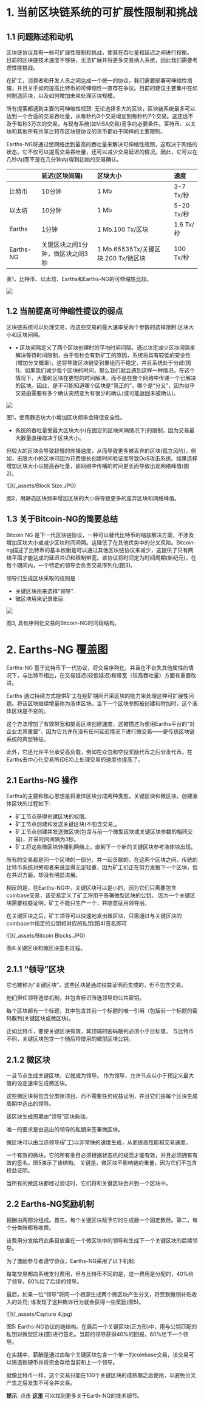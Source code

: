# **1. 当前区块链系统的可扩展性限制和挑战** 

## **1.1 问题陈述和动机** 

区块链协议具有一些可扩展性限制和挑战，使其在吞吐量和延迟之间进行权衡。 目前的区块链技术速度不够快，无法扩展并将更多交易纳入系统，因此我们需要考虑性能挑战。

在矿工，消费者和开发人员之间达成一个统一的协议，我们需要部署可伸缩性措施，并且关于如何提高比特币的可伸缩性一直存在争议。目前的建议主要集中在如何制造区块，以及如何增加未来处理区块规模。

所有提案都遇到主要的可伸缩性瓶颈:
无论选择多大的区块，区块链系统最多可以达到一个合适的交易吞吐量，从每秒约3个交易增加到每秒约7个交易。这还远不及于每秒3万次的交易，与现有系统(如VISA交易)竞争的必要条件。莱特币、以太坊和其他所有共享比特币区块链协议的货币都处于同样的主要限制。


Earths-NG将通过使网络达到最高的吞吐量来解决可伸缩性瓶颈，这取决于网络的状态。它不仅可以提高交易吞吐量，还可以减少交易延迟的情况。因此，它可以在几秒内\(而不是在几分钟内\)得到初始的交易确认。

|  | 延迟\(区块间隔\) | 区块大小 | 速度 |
| :--- | :--- | :--- | :--- |
| 比特币 | 10分钟 | 1 Mb | 3-7 Tx/秒 |
| 以太坊 | 10分钟 | 1 Mb | 5-20 Tx/秒 |
| Earths | 1分钟 | 1 Mb.100 Tx/区块 | 1.6 Tx/秒 |
| Earths-NG | 关键区块之间1分钟，微区块之间3秒 | 1 Mb.65535Tx/关键区块.200 Tx/微区块 | 100 Tx/秒 |

表1，比特币、以太坊、Earths和Earths-NG的可伸缩性比较。

![](/_assets/earths_dex_ng.jpg)

## **1.2 当前提高可伸缩性提议的弱点** 

区块链系统可以处理交易，而这些交易的最大速率受两个参数的选择限制:区块大小和区块间隔。

* •	区块间隔定义了两个区块创建时的平均时间间隔。通过决定减少区块间隔来解决等待时间限制，由于每秒会有新矿工的原因，系统将具有较低的安全性\(增加分叉概率\)，这将导致区块链受到重组而不稳定，并且系统处于分歧\(图1\)。如果我们减少每个区块的时间，那么我们就会遇到这样一种情况，在这个情况下，大量的区块在更短的时间解决，而不是在整个网络中传递一个已解决的区块。因此，是不可能知道哪个区块是“真正的”，哪个是“分叉”，因为似乎交易由需要有多个确认突然变为有很少的确认\(或可能返回未被确认\)。

![](/_assets/BlockInterval.PNG)

图1，使用静态块大小增加区块频率会降低安全性。

* 系统的吞吐量受最大区块大小\(在固定的区块间隔情况下\)的限制，因为交易最大数量直接取决于区块大小。

但较大的区块会导致较慢的传播速度，从而导致更多被丢弃的区块\(孤立风险\)。例如，无限大小的区块可因为花费很长创建时间验证而导致DoS攻击系统。如果选择增加区块大小以提高吞吐量，那网络中传播的时间更长而导致出现网络峰值\(图2\)。

![](/_assets/Block Size.JPG)

图2，用静态区块频率增加区块的大小将导致更多的废弃区块和网络峰值。

## **1.3 关于Bitcoin-NG的简要总结** 

Bitcoin NG 是下一代区块链协议，一种可以替代比特币的缩放解决方案，不涉及增加区块大小或减少区块时间间隔。这降低了在其他优势中的分叉风险。Bitcoin- ng描述了比特币的基本权衡是可以通过其他区块链协议来减少，这提供了只有网络平面才能达成的延迟共识和限制带宽。该协议将时间定为时间周期\(新纪元\)。在每个期间内，一个特定的领导会负责交易序列化\(图3\)。

领导们生成区块采取的规则是：

* 关键区块用来选择“领导”.
* 微区块用来记录账目.

![](/_assets/Serialization.JPG)

图3, 具有序列化交易的Bitcoin-NG时间段结构。

# **2. Earths-NG 覆盖图** 

Earths-NG 基于比特币下一代协议，将交易序列化，并且在不丧失其他属性的情况下，与比特币相比，在交易延迟\(较低延迟\)和带宽（较高吞吐量）方面有重要改进。

Earths 通过持续方式提供矿工在挖矿期间开采区块的能力来处理这种可扩展性问题。将该区块继续增量称为液体区块。当下一个区块参照被创建和附加时，这个液体区块是不变的。

这个方法增加了有效带宽和提高区块创建速度，这被描述为使用Earths平台的“对企业尤其重要”，因为它允许在没有任何延迟情况下进行微交易——是传统区块链系统的典型特征。

此外，它还允许平台承受高负载，例如在众包和空投奖励代币之后分发代币。在Earths去中心化交易所\(DEX\)上处理交易的速度也提高了。

## **2.1 Earths-NG 操作** 

Earths的主要和核心思想是将液体区块分成两种类型，关键区块和微区块。创建液体区块的过程如下:

* 矿工节点获得创建区块的权限。
* 矿工节点创建和发送关键区块\(不包含交易\_。
* 矿工节点创建并发送微区块\(包含与前一个微型区块或关键区块参数的相同交易\)，开采时间间隔为3秒。
* 矿工将这些微区块转播到网络上，直到下一个新的关键区块参考液体块出现。

所有的交易都是同一个区块的一部分，并一起贡献的。在这两个区块之间，传统的比特币系统对旁观者来说显得无足轻重，因为矿工们正在努力发掘下一个区块，但在共识方面，却没有明显进展。

相反的是，在Earths-NG中，关键区块可以是小的，因为它们只需要包含coinbase交易，该交易定义了矿工将用于签署微型区块的公钥。
因为一个关键区块需要权益证明，矿工不能只生产一个，并随意征用领导层。

在关键区块之后，矿工领导可以快速地发出微区块，只需通过与关键区块的coinbase中指定的公钥相对应的私钥\(图4\)签名即可

![](/_assets/Bitcoin Blocks.JPG)

图4:关键区块和微区块签名过程。

## **2.1.1 “领导”区块** 

它也被称为“关键区块”，这些区块是通过权益证明而生成的，但不包含交易。

他们担任领导选举机制，并包含标识所选领导的公共密钥。

每个区块都有一个标题，其中包含其前一个标题的唯一引用（包括前一个标题的密码散列\(关键区块或微区块\)。

正如比特币，要使关键区块有效，其顶端的密码散列必须小于目标值。 与比特币不同，关键区块包含一个随后将使用的微型区块公钥。

## **2.1.2 微区块** 

一旦节点生成关键区块，它就成为领导。 作为领导，允许节点以小于预定义最大值的设定速率生成微区块。

这些微区块将包含分类账项目，而不需要任何权益证明，并且它们由每个区块生成周期中选出的领导。

该区块生成周期由“领导”区块启动。

唯一的要求是由选出的领导的私钥来签署微区块。

微区块可以由当选领导\(矿工\)以非常快的速度生成，从而提高性能和交易速度。

一个有效的微块，它的所有条目必须根据状态机的规范才能有效，并且必须拥有有效的签名。图5演示了该结构。
关键是，微区块不影响链的重量，因为它们不包含权益证明。

当所有的微区块都经过验证时，它们将和关键区块合并到一个区块中。

## **2.2 Earths-NG奖励机制** 

报酬由两部分组成。首先，每个关键区块赋予它的生成器一个固定数目。第二，每个分类账都有收费。

该费用分发给将此条目放置在一个微区块中的领导和生成下一个关键区块的后续领导。

为了激励参与者遵守协议，Earths-NG采用了以下机制:

每笔交易都向系统支付费用，但与比特币不同的是，这一费用是分配的，40%给了领导，60%给了后续的领导。

最后，如果一位“领导”将同一个根源生成两个微区块产生分叉，将受到撤销补贴收入的处罚; 谁发现了这种欺诈行为就会获得一些奖励\(图5\)。

![](/_assets/Capture 4.jpg)

图5: Earths-NG协议的链结构。在最后一个关键区块\(正方形\)中，用与公钥匹配的私钥对微型区块\(圆\)进行签名。当前的领导获得40%的回报，60%给下一个领导。

在实践中，薪酬是通过由每个关键区块包含一个单一的coinbase交易，该交易可以铸造新硬币并将资金存给当前和上一个领导。

就像比特币一样，这个交易只能在100个关键区块的成熟期之后使用，以避免分叉产生之后发生不可合并交易。

**提示.** 点击 [**这里**](/technical-details/earths-ng-solution.md) 可以找到更多关于Earth-NG的技术细节。
